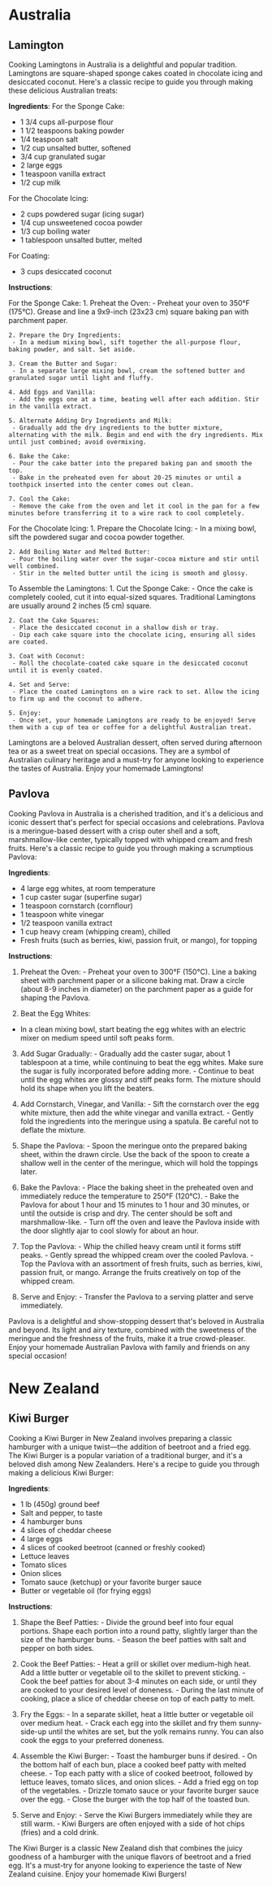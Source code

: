 # Australia
 ## Lamington
  Cooking Lamingtons in Australia is a delightful and popular tradition. Lamingtons are square-shaped sponge cakes coated in chocolate icing and desiccated coconut. Here's a classic recipe to guide you through making these delicious Australian treats:

  **Ingredients**:
   For the Sponge Cake:
   - 1 3/4 cups all-purpose flour
   - 1 1/2 teaspoons baking powder
   - 1/4 teaspoon salt
   - 1/2 cup unsalted butter, softened
   - 3/4 cup granulated sugar
   - 2 large eggs
   - 1 teaspoon vanilla extract
   - 1/2 cup milk

   For the Chocolate Icing:
   - 2 cups powdered sugar (icing sugar)
   - 1/4 cup unsweetened cocoa powder
   - 1/3 cup boiling water
   - 1 tablespoon unsalted butter, melted

   For Coating:
   - 3 cups desiccated coconut

  **Instructions**:

   For the Sponge Cake:
    1. Preheat the Oven:
     - Preheat your oven to 350°F (175°C). Grease and line a 9x9-inch (23x23 cm) square baking pan with parchment paper.

    2. Prepare the Dry Ingredients:
     - In a medium mixing bowl, sift together the all-purpose flour, baking powder, and salt. Set aside.

    3. Cream the Butter and Sugar:
     - In a separate large mixing bowl, cream the softened butter and granulated sugar until light and fluffy.

    4. Add Eggs and Vanilla:
     - Add the eggs one at a time, beating well after each addition. Stir in the vanilla extract.

    5. Alternate Adding Dry Ingredients and Milk:
     - Gradually add the dry ingredients to the butter mixture, alternating with the milk. Begin and end with the dry ingredients. Mix until just combined; avoid overmixing.

    6. Bake the Cake:
     - Pour the cake batter into the prepared baking pan and smooth the top.
     - Bake in the preheated oven for about 20-25 minutes or until a toothpick inserted into the center comes out clean.

    7. Cool the Cake:
     - Remove the cake from the oven and let it cool in the pan for a few minutes before transferring it to a wire rack to cool completely.

   For the Chocolate Icing:
    1. Prepare the Chocolate Icing:
     - In a mixing bowl, sift the powdered sugar and cocoa powder together.

    2. Add Boiling Water and Melted Butter:
     - Pour the boiling water over the sugar-cocoa mixture and stir until well combined.
     - Stir in the melted butter until the icing is smooth and glossy.

   To Assemble the Lamingtons:
    1. Cut the Sponge Cake:
     - Once the cake is completely cooled, cut it into equal-sized squares. Traditional Lamingtons are usually around 2 inches (5 cm) square.

    2. Coat the Cake Squares:
     - Place the desiccated coconut in a shallow dish or tray.
     - Dip each cake square into the chocolate icing, ensuring all sides are coated.

    3. Coat with Coconut:
     - Roll the chocolate-coated cake square in the desiccated coconut until it is evenly coated.

    4. Set and Serve:
     - Place the coated Lamingtons on a wire rack to set. Allow the icing to firm up and the coconut to adhere.

    5. Enjoy:
     - Once set, your homemade Lamingtons are ready to be enjoyed! Serve them with a cup of tea or coffee for a delightful Australian treat.

  Lamingtons are a beloved Australian dessert, often served during afternoon tea or as a sweet treat on special occasions. They are a symbol of Australian culinary heritage and a must-try for anyone looking to experience the tastes of Australia. Enjoy your homemade Lamingtons!

 ## Pavlova
  Cooking Pavlova in Australia is a cherished tradition, and it's a delicious and iconic dessert that's perfect for special occasions and celebrations. Pavlova is a meringue-based dessert with a crisp outer shell and a soft, marshmallow-like center, typically topped with whipped cream and fresh fruits. Here's a classic recipe to guide you through making a scrumptious Pavlova:

  **Ingredients**:
   - 4 large egg whites, at room temperature
   - 1 cup caster sugar (superfine sugar)
   - 1 teaspoon cornstarch (cornflour)
   - 1 teaspoon white vinegar
   - 1/2 teaspoon vanilla extract
   - 1 cup heavy cream (whipping cream), chilled
   - Fresh fruits (such as berries, kiwi, passion fruit, or mango), for topping

  **Instructions**:

   1. Preheat the Oven:
    - Preheat your oven to 300°F (150°C). Line a baking sheet with parchment paper or a silicone baking mat. Draw a circle (about 8-9 inches in diameter) on the parchment paper as a guide for shaping the Pavlova.

   2. Beat the Egg Whites:
   - In a clean mixing bowl, start beating the egg whites with an electric mixer on medium speed until soft peaks form.

   3. Add Sugar Gradually:
    - Gradually add the caster sugar, about 1 tablespoon at a time, while continuing to beat the egg whites. Make sure the sugar is fully incorporated before adding more.
    - Continue to beat until the egg whites are glossy and stiff peaks form. The mixture should hold its shape when you lift the beaters.

   4. Add Cornstarch, Vinegar, and Vanilla:
    - Sift the cornstarch over the egg white mixture, then add the white vinegar and vanilla extract.
    - Gently fold the ingredients into the meringue using a spatula. Be careful not to deflate the mixture.

   5. Shape the Pavlova:
    - Spoon the meringue onto the prepared baking sheet, within the drawn circle. Use the back of the spoon to create a shallow well in the center of the meringue, which will hold the toppings later.

   6. Bake the Pavlova:
    - Place the baking sheet in the preheated oven and immediately reduce the temperature to 250°F (120°C).
    - Bake the Pavlova for about 1 hour and 15 minutes to 1 hour and 30 minutes, or until the outside is crisp and dry. The center should be soft and marshmallow-like.
    - Turn off the oven and leave the Pavlova inside with the door slightly ajar to cool slowly for about an hour.

   7. Top the Pavlova:
    - Whip the chilled heavy cream until it forms stiff peaks.
    - Gently spread the whipped cream over the cooled Pavlova.
    - Top the Pavlova with an assortment of fresh fruits, such as berries, kiwi, passion fruit, or mango. Arrange the fruits creatively on top of the whipped cream.

   8. Serve and Enjoy:
    - Transfer the Pavlova to a serving platter and serve immediately.

  Pavlova is a delightful and show-stopping dessert that's beloved in Australia and beyond. Its light and airy texture, combined with the sweetness of the meringue and the freshness of the fruits, make it a true crowd-pleaser. Enjoy your homemade Australian Pavlova with family and friends on any special occasion!

# New Zealand
 ## Kiwi Burger
  Cooking a Kiwi Burger in New Zealand involves preparing a classic hamburger with a unique twist—the addition of beetroot and a fried egg. The Kiwi Burger is a popular variation of a traditional burger, and it's a beloved dish among New Zealanders. Here's a recipe to guide you through making a delicious Kiwi Burger:

  **Ingredients**:
   - 1 lb (450g) ground beef
   - Salt and pepper, to taste
   - 4 hamburger buns
   - 4 slices of cheddar cheese
   - 4 large eggs
   - 4 slices of cooked beetroot (canned or freshly cooked)
   - Lettuce leaves
   - Tomato slices
   - Onion slices
   - Tomato sauce (ketchup) or your favorite burger sauce
   - Butter or vegetable oil (for frying eggs)

  **Instructions**:

   1. Shape the Beef Patties:
    - Divide the ground beef into four equal portions. Shape each portion into a round patty, slightly larger than the size of the hamburger buns.
    - Season the beef patties with salt and pepper on both sides.

   2. Cook the Beef Patties:
    - Heat a grill or skillet over medium-high heat. Add a little butter or vegetable oil to the skillet to prevent sticking.
    - Cook the beef patties for about 3-4 minutes on each side, or until they are cooked to your desired level of doneness.
    - During the last minute of cooking, place a slice of cheddar cheese on top of each patty to melt.

   3. Fry the Eggs:
    - In a separate skillet, heat a little butter or vegetable oil over medium heat.
    - Crack each egg into the skillet and fry them sunny-side-up until the whites are set, but the yolk remains runny. You can also cook the eggs to your preferred doneness.

   4. Assemble the Kiwi Burger:
    - Toast the hamburger buns if desired.
    - On the bottom half of each bun, place a cooked beef patty with melted cheese.
    - Top each patty with a slice of cooked beetroot, followed by lettuce leaves, tomato slices, and onion slices.
    - Add a fried egg on top of the vegetables.
    - Drizzle tomato sauce or your favorite burger sauce over the egg.
    - Close the burger with the top half of the toasted bun.

   5. Serve and Enjoy:
    - Serve the Kiwi Burgers immediately while they are still warm.
    - Kiwi Burgers are often enjoyed with a side of hot chips (fries) and a cold drink.

  The Kiwi Burger is a classic New Zealand dish that combines the juicy goodness of a hamburger with the unique flavors of beetroot and a fried egg. It's a must-try for anyone looking to experience the taste of New Zealand cuisine. Enjoy your homemade Kiwi Burgers!
